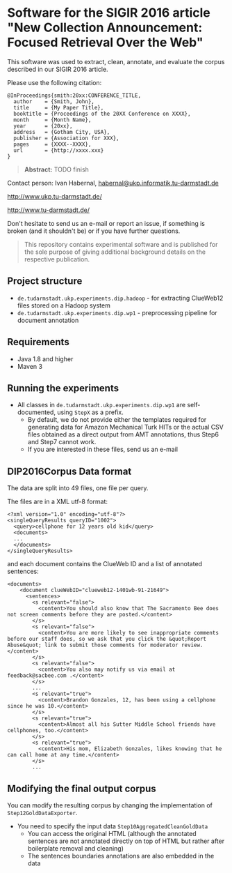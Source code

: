 # Software for the SIGIR 2016 article "New Collection Announcement: Focused Retrieval Over the Web"

This software was used to extract, clean, annotate, and evaluate the corpus described in our SIGIR 2016 article. 

Please use the following citation:

```
@InProceedings{smith:20xx:CONFERENCE_TITLE,
  author    = {Smith, John},
  title     = {My Paper Title},
  booktitle = {Proceedings of the 20XX Conference on XXXX},
  month     = {Month Name},
  year      = {20xx},
  address   = {Gotham City, USA},
  publisher = {Association for XXX},
  pages     = {XXXX--XXXX},
  url       = {http://xxxx.xxx}
}
```

> **Abstract:** TODO finish 


Contact person: Ivan Habernal, habernal@ukp.informatik.tu-darmstadt.de

http://www.ukp.tu-darmstadt.de/

http://www.tu-darmstadt.de/


Don't hesitate to send us an e-mail or report an issue, if something is broken (and it shouldn't be) or if you have further questions.

> This repository contains experimental software and is published for the sole purpose of giving additional background details on the respective publication. 

## Project structure

* `de.tudarmstadt.ukp.experiments.dip.hadoop` - for extracting ClueWeb12 files stored on a Hadoop system
* `de.tudarmstadt.ukp.experiments.dip.wp1` - preprocessing pipeline for document annotation

## Requirements

* Java 1.8 and higher
* Maven 3

## Running the experiments

* All classes in `de.tudarmstadt.ukp.experiments.dip.wp1` are self-documented, using `StepX` as a prefix.
    * By default, we do not provide either the templates required for generating data for Amazon Mechanical Turk HITs or
the actual CSV files obtained as a direct output from AMT annotations, thus Step6 and Step7 cannot work.
    * If you are interested in these files, send us an e-mail


## DIP2016Corpus Data format

The data are split into 49 files, one file per query.

The files are in a XML utf-8 format:

```
<?xml version="1.0" encoding="utf-8"?>
<singleQueryResults queryID="1002">
  <query>cellphone for 12 years old kid</query>
  <documents>
  ...
  </documents>
</singleQueryResults>
```

and each document contains the ClueWeb ID and a list of annotated sentences:

```
<documents>
    <document clueWebID="clueweb12-1401wb-91-21649">
      <sentences>
        <s relevant="false">
          <content>You should also know that The Sacramento Bee does not screen comments before they are posted.</content>
        </s>
        <s relevant="false">
          <content>You are more likely to see inappropriate comments before our staff does, so we ask that you click the &quot;Report Abuse&quot; link to submit those comments for moderator review.</content>
        </s>
        <s relevant="false">
          <content>You also may notify us via email at feedback@sacbee.com .</content>
        </s>
        ...
        <s relevant="true">
          <content>Brandon Gonzales, 12, has been using a cellphone since he was 10.</content>
        </s>
        <s relevant="true">
          <content>Almost all his Sutter Middle School friends have cellphones, too.</content>
        </s>
        <s relevant="true">
          <content>His mom, Elizabeth Gonzales, likes knowing that he can call home at any time.</content>
        </s>
        ...
```

## Modifying the final output corpus

You can modify the resulting corpus by changing the implementation of `Step12GoldDataExporter`.

* You need to specify the input data ``Step10AggregatedCleanGoldData``
    * You can access the original HTML (although the annotated sentences are not annotated directly
    on top of HTML but rather after boilerplate removal and cleaning)
    * The sentences boundaries annotations are also embedded in the data